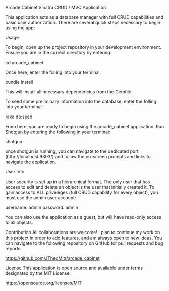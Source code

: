 Arcade Cabinet Sinatra CRUD / MVC Application

This application acts as a database manager with full CRUD capabilities and basic user authorization.  There are several quick steps necessary to begin using the app:

Usage

To begin, open up the project repository in your development environment.  Ensure you are in the correct directory by entering:

cd arcade_cabinet

Once here, enter the folling into your terminal:

bundle install

This will install all necessary dependencies from the Gemfile

To seed some preliminary information into the database, enter the folling into your terminal:

rake db:seed

From here, you are ready to begin using the arcade_cabinet application.  Run Shotgun by entering the following in your terminal:

shotgun

once shotgun is running, you can navigate to the dedicated port (http://localhost:9393/) and follow the on-screen prompts and links to navigate the application.

User Info

User security is set up in a hierarchical format.  The only user that has access to edit and delete an object is the user that initially created it.  To gain access to ALL priveleges (full CRUD capability for every object), you must use the admin user account:

username: admin
password: admin

You can also use the application as a guest, but will have read-only access to all objects.

Contribution
All collaborations are welcome! I plan to continue my work on this project in order to add features, and am always open to new ideas. You can navigate to the following repository on GitHub for pull requests and bug reports:

https://github.com/JTheoMitr/arcade_cabinet

License
This application is open source and available under terms designated by the MIT License:

https://opensource.org/licenses/MIT